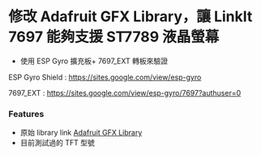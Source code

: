 # 修改 Adafruit GFX Library，讓 LinkIt 7697 能夠支援 ST7789 液晶螢幕

- 使用 ESP Gyro 擴充板+ 7697_EXT 轉板來驗證

ESP Gyro Shield :  https://sites.google.com/view/esp-gyro

7697_EXT : https://sites.google.com/view/esp-gyro/7697?authuser=0

### Features
- 原始 library link [Adafruit GFX Library](https://github.com/adafruit/Adafruit-GFX-Library)
- 目前測試過的 TFT 型號
